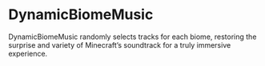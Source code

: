 # DynamicBiomeMusic
 DynamicBiomeMusic randomly selects tracks for each biome, restoring the surprise and variety of Minecraft’s soundtrack for a truly immersive experience.
